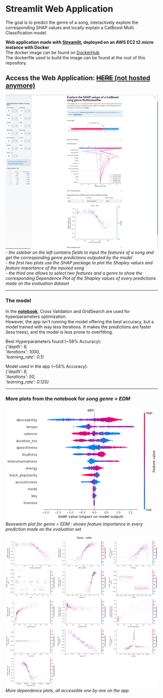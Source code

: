 # Streamlit Web Application
The goal is to predict the genre of a song, interactively explore the corresponding SHAP values and locally explain a CatBoost Multi Classification model.

**Web application made with [Streamlit](https://streamlit.io/), deployed on an AWS EC2 t2.micro instance with Docker**  
The docker image can be found on [DockerHub](https://hub.docker.com/repository/docker/nfauco/streamlit-shap).  
The dockerfile used to build the image can be found at the root of this repository.  

## Access the Web Application: [~~HERE~~ (not hosted anymore)](http://)  
![](https://github.com/fauconnier-n/Streamlit-SHAP-Explorer/blob/main/images/MyApp.jpg) 
*- the sidebar on the left contains fields to input the features of a song and get the corresponding genre predictions outputed by the model*  
*- the first two plots use the SHAP package to plot the Shapley values and feature importance of the inputed song*  
*- the third one allows to select two features and a genre to show the corresponding Dependence Plot of the Shapley values of every predictions made on the evaluation dataset*  

***

### The model
In the **[notebook](https://github.com/fauconnier-n/Streamlit-SHAP-Explorer/blob/main/notebook.ipynb)**, Cross Validation and GridSearch are used for hyperparameters optimization.  
However, the app isn't running the model offering the best accuracy, but a model trained with way less iterations. It makes the predictions are faster (less trees), and the model is less prone to overfitting.

Best Hyperparameters found (~58% Accuracy):  
*{'depth': 6,  
 'iterations': 1000,  
 'learning_rate': 0.1}*  
 
Model used in the app (~54% Accuracy):  
*{'depth': 6,  
 'iterations': 50,  
 'learning_rate': 0.125}*  

***

### More plots from the notebook for *song genre = EDM*
![](https://github.com/fauconnier-n/Streamlit-SHAP-Explorer/blob/main/images/beeswarm%20edm.png)  
*Beeswarm plot for genre = EDM : shows feature importance in every prediction made on the evaluation set*  

![](https://github.com/fauconnier-n/Streamlit-SHAP-Explorer/blob/main/images/dependence_plots.png)  
*More dependence plots, all accessible one by one on the app*  
